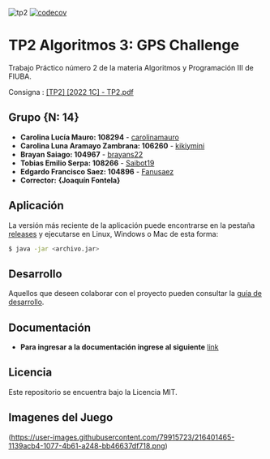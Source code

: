 ![tp2](https://github.com/kikiymini/algo3_tp2/actions/workflows/build.yml/badge.svg) [![codecov](https://codecov.io/gh/kikiymini/algo3_tp2/branch/master/graph/badge.svg)](https://codecov.io/gh/kikiymini/algo3_tp2)

# TP2 Algoritmos 3: GPS Challenge 

Trabajo Práctico número 2 de la materia Algoritmos y Programación III de FIUBA.

Consigna : [[TP2] [2022 1C] - TP2.pdf](https://github.com/Fanusaez/Algoritmos3-Fiuba/files/9634366/TP2.2022.1C.-.TP2.pdf)

## Grupo {N: 14}

* **Carolina Lucía Mauro: 108294** - [carolinamauro](https://github.com/carolinamauro)
* **Carolina Luna Aramayo Zambrana: 106260** - [kikiymini](https://github.com/kikiymini)
* **Brayan Saiago: 104967** - [brayans22](https://github.com/brayans22)
* **Tobias Emilio Serpa: 108266** - [Saibot19](https://github.com/Saibot19)
* **Edgardo Francisco Saez: 104896** - [Fanusaez](https://github.com/Fanusaez)
* **Corrector:** **{Joaquín Fontela}**

## Aplicación

La versión más reciente de la aplicación puede encontrarse en la pestaña [releases](https://github.com/kikiymini/algo3_tp2/releases/latest) y ejecutarse en Linux, Windows o Mac de esta forma:

```bash
$ java -jar <archivo.jar>
```

## Desarrollo

Aquellos que deseen colaborar con el proyecto pueden consultar la [guía de desarrollo](./docs/Desarrollo.md).

## Documentación

* **Para ingresar a la documentación ingrese al siguiente** [link](https://docs.google.com/document/d/1RL2c1ENu6ayH1FGxFkEgeWXaD8W9IJVD-NVJwz4nLpU/edit)

## Licencia

Este repositorio se encuentra bajo la Licencia MIT.

## Imagenes del Juego
(https://user-images.githubusercontent.com/79915723/216401465-1139acb4-1077-4b61-a248-bb46637df718.png)




